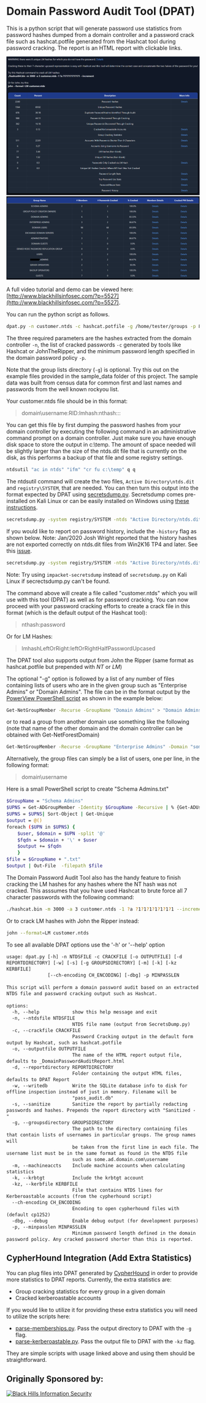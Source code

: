 # Domain Password Audit Tool (DPAT)

This is a python script that will generate password use statistics from password hashes dumped from a domain controller and a password crack file such as hashcat.potfile generated from the Hashcat tool during password cracking. The report is an HTML report with clickable links.


![alt text](img/dpat%20summary.png "DPAT Summary Table")
![alt text](img/group%20statistics.png "DPAT Group Table")

A full video tutorial and demo can be viewed here: [http://www.blackhillsinfosec.com/?p=5527](http://www.blackhillsinfosec.com/?p=5527).

You can run the python script as follows.

```sh
dpat.py -n customer.ntds -c hashcat.potfile -g /home/tester/groups -p 8
```

The three required parameters are the hashes extracted from the domain controller `-n`, the list of cracked passwords `-c` generated by tools like Hashcat or JohnTheRipper, and the minimum password length specified in the domain password policy `-p`.

Note that the group lists directory (`-g`) is optional. Try this out on the example files provided in the sample_data folder of this project. The sample data was built from census data for common first and last names and passwords from the well known rockyou list.

Your customer.ntds file should be in this format:
> domain\username:RID:lmhash:nthash:::

You can get this file by first dumping the password hashes from your domain controller by executing the following command in an administrative command prompt on a domain controller. Just make sure you have enough disk space to store the output in c:\temp. The amount of space needed will be slightly larger than the size of the ntds.dit file that is currently on the disk, as this performs a backup of that file and some registry settings.

```sh
ntdsutil "ac in ntds" "ifm" "cr fu c:\temp" q q
```

The ntdsutil command will create the two files, `Active Directory\ntds.dit` and `registry\SYSTEM`, that are needed. You can then turn this output into the format expected by DPAT using [secretsdump.py](https://github.com/CoreSecurity/impacket/blob/master/examples/secretsdump.py). Secretsdump comes pre-installed on Kali Linux or can be easily installed on Windows using [these instructions](https://medium.com/@airman604/installing-impacket-on-windows-ded7ba8bec9a).


```sh
secretsdump.py -system registry/SYSTEM -ntds "Active Directory/ntds.dit" LOCAL -outputfile customer
```

If you would like to report on password history, include the `-history` flag as shown below. Note: Jan/2020 Josh Wright reported that the history hashes are not exported correctly on ntds.dit files from Win2K16 TP4 and later. See this [issue](https://github.com/SecureAuthCorp/impacket/issues/656).


```sh
secretsdump.py -system registry/SYSTEM -ntds "Active Directory/ntds.dit" LOCAL -outputfile customer -history
```

Note: Try using `impacket-secretsdump` instead of `secretsdump.py` on Kali Linux if secrectsdump.py can't be found.

The command above will create a file called "customer.ntds" which you will use with this tool (DPAT) as well as for password cracking. You can now proceed with your password cracking efforts to create a crack file in this format (which is the default output of the Hashcat tool):

>nthash:password

Or for LM Hashes:
>lmhashLeftOrRight:leftOrRightHalfPasswordUpcased

The DPAT tool also supports output from John the Ripper (same format as hashcat.potfile but prepended with $NT$ or $LM$)

The optional "-g" option is followed by a list of any number of files containing lists of users who are in the given group such as "Enterprise Admins" or "Domain Admins". The file can be in the format output by the [PowerView PowerShell script](https://github.com/PowerShellMafia/PowerSploit/tree/master/Recon) as shown in the example below:

```sh
Get-NetGroupMember -Recurse -GroupName "Domain Admins" > "Domain Admins.txt"
```

or to read a group from another domain use something like the following (note that name of the other domain and the domain controller can be obtained with Get-NetForestDomain)

```sh
Get-NetGroupMember -Recurse -GroupName "Enterprise Admins" -Domain "some.domain.com" -DomainController "DC01.some.domain.com" > "Enterprise Admins.txt"
```
Alternatively, the group files can simply be a list of users, one per line, in the following format:

>domain\username

Here is a small PowerShell script to create "Schema Admins.txt" 
```sh
$GroupName = "Schema Admins"
$UPNS = Get-ADGroupMember -Identity $GroupName -Recursive | % {Get-ADUser $_.samaccountname|select userprincipalname -ExpandProperty userprincipalname}
$UPNS = $UPNS| Sort-Object | Get-Unique
$output = @()
foreach ($UPN in $UPNS) {
    $user, $domain = $UPN -split '@'
    $fqdn = $domain + '\' + $user
    $output += $fqdn
    }
$file = $GroupName + ".txt"
$output | Out-File  -filepath $file
```

The Domain Password Audit Tool also has the handy feature to finish cracking the LM hashes for any hashes where the NT hash was not cracked. This asssumes that you have used Hashcat to brute force all 7 character passwords with the following command:

```sh
./hashcat.bin -m 3000 -a 3 customer.ntds -1 ?a ?1?1?1?1?1?1?1 --increment
```

Or to crack LM hashes with John the Ripper instead:

```sh
john --format=LM customer.ntds
```

To see all available DPAT options use the '-h' or '--help' option

```
usage: dpat.py [-h] -n NTDSFILE -c CRACKFILE [-o OUTPUTFILE] [-d REPORTDIRECTORY] [-w] [-s] [-g GROUPSDIRECTORY] [-m] [-k] [-kz KERBFILE]
               [--ch-encoding CH_ENCODING] [-dbg] -p MINPASSLEN

This script will perform a domain password audit based on an extracted NTDS file and password cracking output such as Hashcat.

options:
  -h, --help            show this help message and exit
  -n, --ntdsfile NTDSFILE
                        NTDS file name (output from SecretsDump.py)
  -c, --crackfile CRACKFILE
                        Password Cracking output in the default form output by Hashcat, such as hashcat.potfile
  -o, --outputfile OUTPUTFILE
                        The name of the HTML report output file, defaults to _DomainPasswordAuditReport.html
  -d, --reportdirectory REPORTDIRECTORY
                        Folder containing the output HTML files, defaults to DPAT Report
  -w, --writedb         Write the SQLite database info to disk for offline inspection instead of just in memory. Filename will be
                        "pass_audit.db"
  -s, --sanitize        Sanitize the report by partially redacting passwords and hashes. Prepends the report directory with "Sanitized - "
  -g, --groupsdirectory GROUPSDIRECTORY
                        The path to the directory containing files that contain lists of usernames in particular groups. The group names will
                        be taken from the first line in each file. The username list must be in the same format as found in the NTDS file
                        such as some.ad.domain.com\username
  -m, --machineaccts    Include machine accounts when calculating statistics
  -k, --krbtgt          Include the krbtgt account
  -kz, --kerbfile KERBFILE
                        File that contains NTDS lines for Kerberoastable accounts (from the cypherhound script)
  --ch-encoding CH_ENCODING
                        Encoding to open cypherhound files with (default cp1252)
  -dbg, --debug         Enable debug output (for development purposes)
  -p, --minpasslen MINPASSLEN
                        Minimum password length defined in the domain password policy. Any cracked password shorter than this is reported.
```

## CypherHound Integration (Add Extra Statistics)

You can plug files into DPAT generated by [CypherHound](https://github.com/fin3ss3g0d/cypherhound) in order to provide more statistics to DPAT reports. Currently, the extra statistics are:
- Group cracking statistics for every group in a given domain
- Cracked kerberoastable accounts

If you would like to utilize it for providing these extra statistics you will need to utilize the scripts here:
- [parse-memberships.py](https://github.com/fin3ss3g0d/cypherhound/tree/main#scriptsdpatparse-membershipspy). Pass the output directory to DPAT with the `-g` flag.
- [parse-kerberoastable.py](https://github.com/fin3ss3g0d/cypherhound/tree/main#scriptsdpatparse-kerberoastablepy). Pass the output file to DPAT with the `-kz` flag.

They are simple scripts with usage linked above and using them should be straightforward.

## Originally Sponsored by:

[![Black Hills Information Security](https://www.blackhillsinfosec.com/wp-content/uploads/2018/12/BHIS-logo-L-1024x1024-221x221.png)](http://www.blackhillsinfosec.com)
